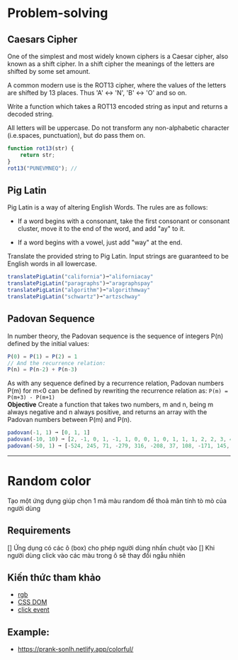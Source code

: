 # Problem-solving 

## Caesars Cipher

One of the simplest and most widely known ciphers is a Caesar cipher, also known as a shift cipher. In a shift cipher the meanings of the letters are shifted by some set amount.

A common modern use is the ROT13 cipher, where the values of the letters are shifted by 13 places. Thus 'A' ↔ 'N', 'B' ↔ 'O' and so on.

Write a function which takes a ROT13 encoded string as input and returns a decoded string.

All letters will be uppercase. Do not transform any non-alphabetic character (i.e.spaces, punctuation), but do pass them on.

``` javascript
function rot13(str) {
    return str;
}
rot13("PUNEVMNEQ"); //
```

## Pig Latin

Pig Latin is a way of altering English Words. The rules are as follows:
- If a word begins with a consonant, take the first consonant or consonant cluster, move it to the end of the word, and add "ay" to it.

- If a word begins with a vowel, just add "way" at the end.

Translate the provided string to Pig Latin. Input strings are guaranteed to be English words in all lowercase.
```js
translatePigLatin("california")➞"aliforniacay"
translatePigLatin("paragraphs")➞"aragraphspay"
translatePigLatin("algorithm")➞"algorithmway"
translatePigLatin("schwartz")➞"artzschway"
```

## Padovan Sequence
In number theory, the Padovan sequence is the sequence of integers P(n) defined by the initial values:
```js
P(0) = P(1) = P(2) = 1
// And the recurrence relation:
P(n) = P(n-2) + P(n-3)
```
As with any sequence defined by a recurrence relation, Padovan numbers P(m) for m<0 can be defined by rewriting the recurrence relation as:
`P(m) = P(m+3) - P(m+1)`   
**Objective**
Create a function that takes two numbers, m and n, being m always negative and n always positive, and returns an array with the Padovan numbers between P(m) and P(n).

```js
padovan(-1, 1) ➞ [0, 1, 1]
padovan(-10, 10) ➞ [2, -1, 0, 1, -1, 1, 0, 0, 1, 0, 1, 1, 1, 2, 2, 3, 4, 5, 7, 9, 12]
padovan(-50, 1) ➞ [-524, 245, 71, -279, 316, -208, 37, 108, -171, 145, -63, -26, 82, -89, 56, -7, -33, 49, -40, 16, 9, -24, 25, -15, 1, 10, -14, 11, -4, -3, 7, -7, 4, 0, -3, 4, -3, 1, 1, -2, 2, -1, 0, 1, -1, 1, 0, 0, 1, 0, 1, 1]
```

---

# Random color

Tạo một ứng dụng giúp chọn 1 mã màu random để thoả mãn tính tò mò của người dùng

## Requirements
[] Ứng dụng có các ô (box) cho phép người dùng nhấn chuột vào
[] Khi người dùng click vào các màu trong ô sẽ thay đổi ngẫu nhiên

## Kiến thức tham khảo
- [rgb](https://www.w3schools.com/colors/colors_rgb.asp)
- [CSS DOM](https://www.w3schools.com/js/js_htmldom_css.asp)
- [click event](https://www.w3schools.com/js/js_htmldom_eventlistener.asp)

## Example:
- https://prank-sonlh.netlify.app/colorful/



